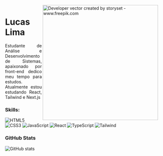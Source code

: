 <img align="right" alt="Developer vector created by storyset - www.freepik.com" height="380" src="https://user-images.githubusercontent.com/97471199/230774187-e482399b-492c-4c17-a831-0314bf90526e.png">

<h1>Lucas Lima</h1>

<p align="justify">Estudante de Análise e Desenvolvimento de Sistemas, apaixonado por front-end dedico meu tempo para estudos. Atualmente estou estudando React, Tailwind e Next.js
</p>

### Skills:
 ![HTML5](https://img.shields.io/badge/HTML5-E34F26?style=for-the-badge&logo=html5&logoColor=white&color=010409)
 ![CSS3](https://img.shields.io/badge/CSS3-1572B6?style=for-the-badge&logo=css3&logoColor=white&color=010409)
![JavaScript](https://img.shields.io/badge/JavaScript-F7DF1E?style=for-the-badge&logo=javascript&logoColor=white&color=010409)
![React](https://img.shields.io/badge/React-20232A?style=for-the-badge&logo=react&logoColor=white&color=010409)
![TypeScript](https://img.shields.io/badge/TypeScript-007ACC?style=for-the-badge&logo=typescript&logoColor=white&color=010409)
![Tailwind](https://img.shields.io/badge/tailwindcss-%2338B2AC.svg?style=for-the-badge&logo=tailwind-css&logoColor=white&color=010409)

### GitHub Stats
![GitHub stats](https://github-readme-stats-git-masterrstaa-rickstaa.vercel.app/api?username=lucaslima44&hide_title=true&show_icons=true&include_all_commits=false&count_private=true&line_height=25&hide=issues&bg_color=000&title_color=8259FF&text_color=FFF&border_radius=3&border_color=8259FFc&icon_color=8259FF)

 

